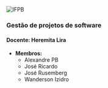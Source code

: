 ![IFPB](/seminario/imagens/ifpb-1_100x122.png)
### Gestão de projetos de software
#### Docente: Heremita Lira
* **Membros:** 
	* Alexandre PB
	* José Ricardo
	* José Rusemberg
	* Wanderson Izidro
